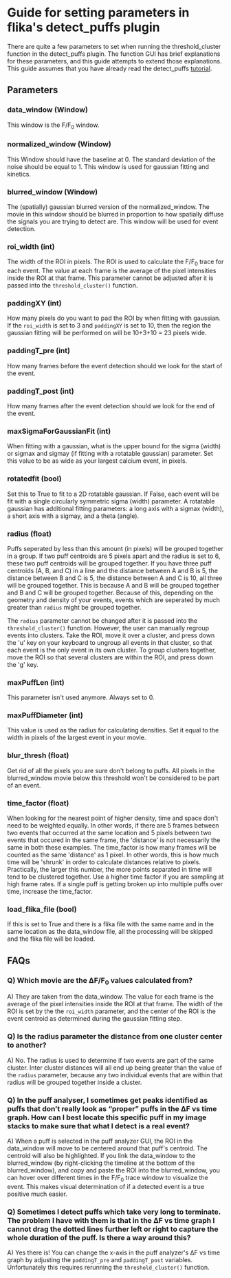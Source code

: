 # Guide for setting parameters in flika's detect_puffs plugin

There are quite a few parameters to set when running the threshold_cluster function in the detect_puffs plugin. The function GUI has brief 
explanations for these parameters, and this guide attempts to extend those explanations. This guide assumes that you have already read the 
detect_puffs [tutorial](http://htmlpreview.github.io/?https://github.com/kyleellefsen/detect_puffs/blob/master/docs/How%20to%20detect%20subcellular%20Ca2%2B%20signals%20using%20Flika.html).

## Parameters

### data_window (Window)
This window is the F/F<sub>0</sub> window.

### normalized_window (Window)
This Window should have the baseline at 0. The standard deviation of the noise should be equal to 1. 
This window is used for gaussian fitting and kinetics.

### blurred_window (Window)
The (spatially) gaussian blurred version of the normalized_window. The movie in this window should be blurred in proportion to how 
spatially diffuse the signals you are trying to detect are. This window will be used for event detection.

### roi_width (int)
The width of the ROI in pixels. The ROI is used to calculate the F/F<sub>0</sub> trace for each event. The value at each frame is the average of the pixel intensities inside the ROI at that frame. This parameter cannot be adjusted after it is passed into the `threshold_cluster()` function.

### paddingXY (int)
How many pixels do you want to pad the ROI by when fitting with gaussian. If the `roi_width` is set to 3 and `paddingXY` is set to 10,
then the region the gaussian fitting will be performed on will be 10+3+10 = 23 pixels wide. 

### paddingT_pre (int)
How many frames before the event detection should we look for the start of the event.

### paddingT_post (int)
How many frames after the event detection should we look for the end of the event.

### maxSigmaForGaussianFit (int)
When fitting with a gaussian, what is the upper bound for the sigma (width) or sigmax and sigmay (if fitting with a rotatable gaussian) parameter. Set this value to be as wide as your largest calcium event, in pixels. 

### rotatedfit (bool)
Set this to True to fit to a 2D rotatable gaussian. If False, each event will be fit with a single circularly symmetric sigma (width) parameter. A rotatable gaussian has additional fitting parameters: a long axis with a sigmax (width), a short axis with a sigmay, and a theta (angle).

### radius (float)
Puffs seperated by less than this amount (in pixels) will be grouped together in a group. If two puff centroids are 5 pixels apart and 
the radius is set to 6, these two puff centroids will be grouped together. If you have three puff centroids (A, B, and C) in a line and 
the distance between A and B is 5, the distance between B and C is 5, the distance between A and C is 10, all three will be grouped
together. This is because A and B will be grouped together and B and C will be grouped together. Because of this, depending on the 
geometry and density of your events, events which are seperated by much greater than `radius` might be grouped together.

The `radius` parameter cannot be changed after it is passed into the `threshold_cluster()` function. However, the user can manually 
regroup events into clusters. Take the ROI, move it over a cluster, and press down the 'u' key on your keyboard to ungroup all events
in that cluster, so that each event is the only event in its own cluster. To group clusters together, move the ROI so that several 
clusters are within the ROI, and press down the 'g' key. 

### maxPuffLen (int)
This parameter isn't used anymore. Always set to 0.

### maxPuffDiameter (int)
This value is used as the radius for calculating densities. Set it equal to the width in pixels of the largest event in your movie.

### blur_thresh (float)
Get rid of all the pixels you are sure don't belong to puffs. All pixels in the blurred_window movie below this threshold won't be considered to be part of an event. 

### time_factor (float)
When looking for the nearest point of higher density, time and space don't need to be weighted equally.  In other words, if there are 5 frames between two events that occurred at the same location and 5 pixels between two events that occured in the same frame, the 'distance' is not necessarily the same in both these examples. The time_factor is how many frames will be counted as the same 'distance' as 1 pixel. In other words, this is how much time will be 'shrunk' in order to calculate distances relative to pixels.  Practically, the larger this number, the more points separated in time will tend to be clustered together.  Use a higher time factor if you are sampling at high frame rates. If a single puff is getting broken up into multiple puffs over time, increase the time_factor.

### load_flika_file (bool)
If this is set to True and there is a flika file with the same name and in the same location as the data_window file, all the processing
will be skipped and the flika file will be loaded.


## FAQs

### Q) Which movie are the ΔF/F<sub>0</sub> values calculated from?

A) They are taken from the data_window. The value for each frame is the average of the pixel intensities inside the ROI at that frame. 
The width of the ROI is set by the the `roi_width` parameter, and the center of the ROI is the event centroid as determined during the 
gaussian fitting step.

### Q) Is the radius parameter the distance from one cluster center to another?

A) No. The radius is used to determine if two events are part of the same cluster. Inter cluster distances will all end up being greater
than the value of the `radius` parameter, because any two individual events that are within that radius will be grouped together inside 
a cluster.

### Q) In the puff analyser, I sometimes get peaks identified as puffs that don’t really look as “proper” puffs in the ΔF vs time graph. How can I best locate this specific puff in my image stacks to make sure that what I detect is a real event?

A) When a puff is selected in the puff analyzer GUI, the ROI in the data_window will move to be centered around that puff's centroid. 
The centroid will also be highlighted. If you link the data_window to the blurred_window (by right-clicking the timeline at the bottom
of the blurred_window), and copy and paste the ROI into the blurred_window, you can hover over different times in the F/F<sub>0</sub>
trace window to visualize the event. This makes visual determination of if a detected event is a true positive much easier.

### Q) Sometimes I detect puffs which take very long to terminate. The problem I have with them is that in the ΔF vs time graph I cannot drag the dotted lines further left or right to capture the whole duration of the puff. Is there a way around this?

A) Yes there is! You can change the x-axis in the puff analyzer's ΔF vs time graph by adjusting the `paddingT_pre` and `paddingT_post`
variables. Unfortunately this requires rerunning the `threshold_cluster()` function.
